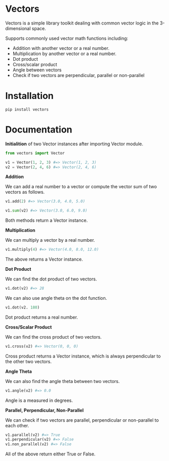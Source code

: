 # Vectors
Vectors is a simple library toolkit dealing with common vector logic in the
3-dimensional space.

Supports commonly used vector math functions including:
  * Addition with another vector or a real number.
  * Multiplication by another vector or a real number.
  * Dot product
  * Cross/scalar product
  * Angle between vectors
  * Check if two vectors are perpendicular, parallel or non-parallel

# Installation

```
pip install vectors
```

# Documentation

**Initialition** of two Vector instances after importing Vector module.

```Python
from vectors import Vector

v1 = Vector(1, 2, 3) #=> Vector(1, 2, 3)
v2 = Vector(2, 4, 6) #=> Vector(2, 4, 6)
```

**Addition**

We can add a real number to a vector or compute the vector sum of two
vectors as follows.

```Python
v1.add(2) #=> Vector(3.0, 4.0, 5.0)

v1.sum(v2) #=> Vector(3.0, 6.0, 9.0)
```
Both methods return a Vector instance.

**Multiplication**

We can multiply a vector by a real number.

```Python
v1.multiply(4) #=> Vector(4.0, 8.0, 12.0)
```
The above returns a Vector instance.

**Dot Product**

We can find the dot product of two vectors.

```Python
v1.dot(v2) #=> 28
```
We can also use angle theta on the dot function.

```Python
v1.dot(v2. 180)
```
Dot product returns a real number.

**Cross/Scalar Product**

We can find the cross product of two vectors.

```Python
v1.cross(v2) #=> Vector(0, 0, 0)
```
Cross product returns a Vector instance, which is always perpendicular to the
other two vectors.

**Angle Theta**

We can also find the angle theta between two vectors.

```Python
v1.angle(v2) #=> 0.0
```
Angle is a measured in degrees.

**Parallel, Perpendicular, Non-Parallel**

We can check if two vectors are parallel, perpendicular or non-parallel to each other.

```Python
v1.parallel(v2) #=> True
v1.perpendicular(v2) #=> False
v1.non_parallel(v2) #=> False
```
All of the above return either True or False.









